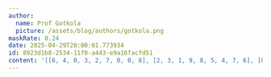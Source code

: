 ```yaml
---
author:
  name: Prof Gotkola
  picture: /assets/blog/authors/gotkola.png
maskRate: 0.24
date: 2025-04-29T20:00:01.773934
id: 8923d1b8-2534-11f0-a443-e9a16facfd51
content: '[[6, 4, 0, 3, 2, 7, 0, 0, 8], [2, 3, 1, 9, 8, 5, 4, 7, 6], [0, 9, 0, 4, 0, 1, 2, 5, 3], [1, 8, 0, 0, 5, 4, 9, 6, 2], [9, 2, 4, 1, 3, 0, 5, 0, 0], [0, 7, 6, 2, 9, 8, 0, 0, 4], [3, 6, 8, 0, 1, 2, 7, 4, 0], [7, 5, 0, 8, 4, 3, 6, 2, 1], [0, 1, 2, 6, 7, 9, 8, 3, 0]]'
---
```


